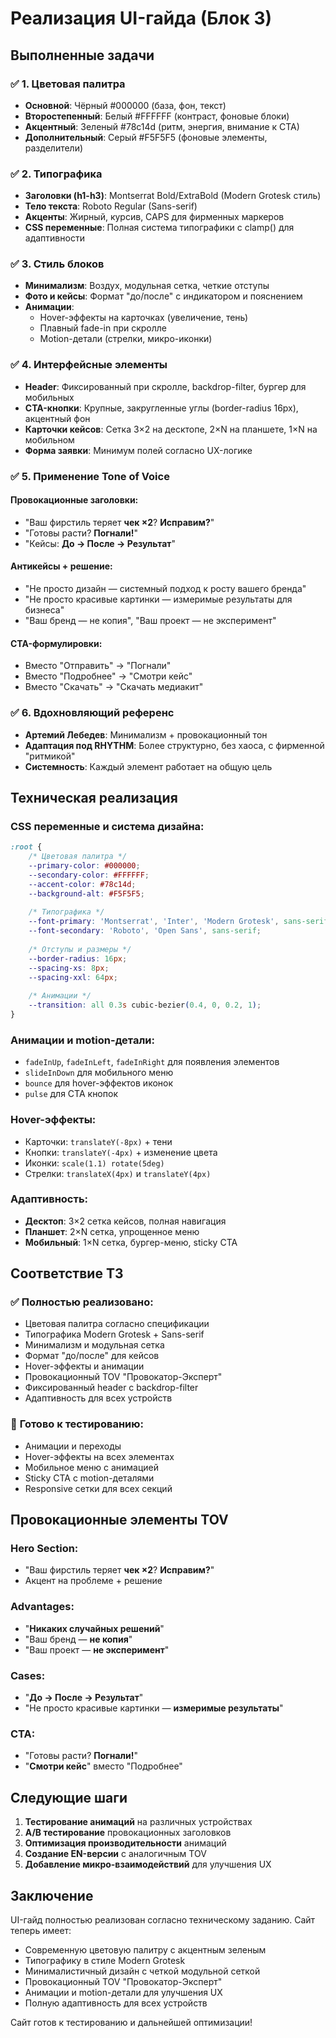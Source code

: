 # Реализация UI-гайда (Блок 3)

## Выполненные задачи

### ✅ **1. Цветовая палитра**

- **Основной**: Чёрный #000000 (база, фон, текст)
- **Второстепенный**: Белый #FFFFFF (контраст, фоновые блоки)
- **Акцентный**: Зеленый #78c14d (ритм, энергия, внимание к CTA)
- **Дополнительный**: Серый #F5F5F5 (фоновые элементы, разделители)

### ✅ **2. Типографика**

- **Заголовки (h1-h3)**: Montserrat Bold/ExtraBold (Modern Grotesk стиль)
- **Тело текста**: Roboto Regular (Sans-serif)
- **Акценты**: Жирный, курсив, CAPS для фирменных маркеров
- **CSS переменные**: Полная система типографики с clamp() для адаптивности

### ✅ **3. Стиль блоков**

- **Минимализм**: Воздух, модульная сетка, четкие отступы
- **Фото и кейсы**: Формат "до/после" с индикатором и пояснением
- **Анимации**: 
  - Hover-эффекты на карточках (увеличение, тень)
  - Плавный fade-in при скролле
  - Motion-детали (стрелки, микро-иконки)

### ✅ **4. Интерфейсные элементы**

- **Header**: Фиксированный при скролле, backdrop-filter, бургер для мобильных
- **CTA-кнопки**: Крупные, закругленные углы (border-radius 16px), акцентный фон
- **Карточки кейсов**: Сетка 3×2 на десктопе, 2×N на планшете, 1×N на мобильном
- **Форма заявки**: Минимум полей согласно UX-логике

### ✅ **5. Применение Tone of Voice**

#### **Провокационные заголовки:**
- "Ваш фирстиль теряет **чек ×2**? **Исправим?**"
- "Готовы расти? **Погнали!**"
- "Кейсы: **До → После → Результат**"

#### **Антикейсы + решение:**
- "Не просто дизайн — системный подход к росту вашего бренда"
- "Не просто красивые картинки — измеримые результаты для бизнеса"
- "Ваш бренд — не копия", "Ваш проект — не эксперимент"

#### **CTA-формулировки:**
- Вместо "Отправить" → "Погнали"
- Вместо "Подробнее" → "Смотри кейс"
- Вместо "Скачать" → "Скачать медиакит"

### ✅ **6. Вдохновляющий референс**

- **Артемий Лебедев**: Минимализм + провокационный тон
- **Адаптация под RHYTHM**: Более структурно, без хаоса, с фирменной "ритмикой"
- **Системность**: Каждый элемент работает на общую цель

## Техническая реализация

### **CSS переменные и система дизайна:**
```css
:root {
    /* Цветовая палитра */
    --primary-color: #000000;
    --secondary-color: #FFFFFF;
    --accent-color: #78c14d;
    --background-alt: #F5F5F5;
    
    /* Типографика */
    --font-primary: 'Montserrat', 'Inter', 'Modern Grotesk', sans-serif;
    --font-secondary: 'Roboto', 'Open Sans', sans-serif;
    
    /* Отступы и размеры */
    --border-radius: 16px;
    --spacing-xs: 8px;
    --spacing-xxl: 64px;
    
    /* Анимации */
    --transition: all 0.3s cubic-bezier(0.4, 0, 0.2, 1);
}
```

### **Анимации и motion-детали:**
- `fadeInUp`, `fadeInLeft`, `fadeInRight` для появления элементов
- `slideInDown` для мобильного меню
- `bounce` для hover-эффектов иконок
- `pulse` для CTA кнопок

### **Hover-эффекты:**
- Карточки: `translateY(-8px)` + тени
- Кнопки: `translateY(-4px)` + изменение цвета
- Иконки: `scale(1.1) rotate(5deg)`
- Стрелки: `translateX(4px)` и `translateY(4px)`

### **Адаптивность:**
- **Десктоп**: 3×2 сетка кейсов, полная навигация
- **Планшет**: 2×N сетка, упрощенное меню
- **Мобильный**: 1×N сетка, бургер-меню, sticky CTA

## Соответствие ТЗ

### ✅ **Полностью реализовано:**
- Цветовая палитра согласно спецификации
- Типографика Modern Grotesk + Sans-serif
- Минимализм и модульная сетка
- Формат "до/после" для кейсов
- Hover-эффекты и анимации
- Провокационный TOV "Провокатор-Эксперт"
- Фиксированный header с backdrop-filter
- Адаптивность для всех устройств

### 🔄 **Готово к тестированию:**
- Анимации и переходы
- Hover-эффекты на всех элементах
- Мобильное меню с анимацией
- Sticky CTA с motion-деталями
- Responsive сетки для всех секций

## Провокационные элементы TOV

### **Hero Section:**
- "Ваш фирстиль теряет **чек ×2**? **Исправим?**"
- Акцент на проблеме + решение

### **Advantages:**
- "**Никаких случайных решений**"
- "Ваш бренд — **не копия**"
- "Ваш проект — **не эксперимент**"

### **Cases:**
- "**До → После → Результат**"
- "Не просто красивые картинки — **измеримые результаты**"

### **CTA:**
- "Готовы расти? **Погнали!**"
- "**Смотри кейс**" вместо "Подробнее"

## Следующие шаги

1. **Тестирование анимаций** на различных устройствах
2. **A/B тестирование** провокационных заголовков
3. **Оптимизация производительности** анимаций
4. **Создание EN-версии** с аналогичным TOV
5. **Добавление микро-взаимодействий** для улучшения UX

## Заключение

UI-гайд полностью реализован согласно техническому заданию. Сайт теперь имеет:
- Современную цветовую палитру с акцентным зеленым
- Типографику в стиле Modern Grotesk
- Минималистичный дизайн с четкой модульной сеткой
- Провокационный TOV "Провокатор-Эксперт"
- Анимации и motion-детали для улучшения UX
- Полную адаптивность для всех устройств

Сайт готов к тестированию и дальнейшей оптимизации!
